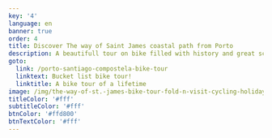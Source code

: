 ```yaml
---
key: '4'
language: en
banner: true
order: 4
title: Discover The way of Saint James coastal path from Porto
description: A beautifull tour on bike filled with history and great sceneries.
goto:
  link: /porto-santiago-compostela-bike-tour
  linktext: Bucket list bike tour!
  linktitle: A bike tour of a lifetime
image: /img/the-way-of-st.-james-bike-tour-fold-n-visit-cycling-holidays-3826.jpg
titleColor: '#fff'
subtitleColor: '#fff'
btnColor: '#ffd800'
btnTextColor: '#fff'
---
```


